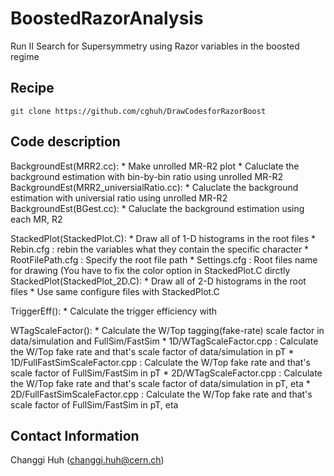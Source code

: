 # BoostedRazorAnalysis                                                                                                       
Run II Search for Supersymmetry using Razor variables in the boosted regime

## Recipe

```Shell
git clone https://github.com/cghuh/DrawCodesforRazorBoost
```

## Code description

BackgroundEst(MRR2.cc):
	* Make unrolled MR-R2 plot
	* Caluclate the background estimation with bin-by-bin ratio using unrolled MR-R2  
BackgroundEst(MRR2_universialRatio.cc):
	* Caluclate the background estimation with universial ratio using unrolled MR-R2
BackgroundEst(BGest.cc):
	* Caluclate the background estimation using each MR, R2 

StackedPlot(StackedPlot.C):
	* Draw all of 1-D histograms in the root files
	* Rebin.cfg		: rebin the variables what they contain the specific character
	* RootFilePath.cfg	: Specify the root file path
	* Settings.cfg		: Root files name for drawing (You have to fix the color option in StackedPlot.C dirctly
StackedPlot(StackedPlot_2D.C):
	* Draw all of 2-D histograms in the root files
	* Use same configure files with StackedPlot.C

TriggerEff():
	* Calculate the trigger efficiency with 

WTagScaleFactor():
	* Calculate the W/Top tagging(fake-rate) scale factor in data/simulation and FullSim/FastSim
	* 1D/WTagScaleFactor.cpp	: Calculate the W/Top fake rate and that's scale factor of data/simulation in pT
	* 1D/FullFastSimScaleFactor.cpp	: Calculate the W/Top fake rate and that's scale factor of FullSim/FastSim in pT
	* 2D/WTagScaleFactor.cpp	: Calculate the W/Top fake rate and that's scale factor of data/simulation in pT, eta
	* 2D/FullFastSimScaleFactor.cpp	: Calculate the W/Top fake rate and that's scale factor of FullSim/FastSim in pT, eta

## Contact Information

Changgi Huh (changgi.huh@cern.ch)
